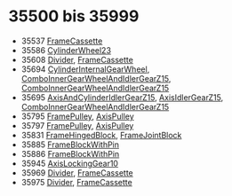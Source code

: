# 35500 bis 35999
- 35537 [FrameCassette](Elements/FrameCassette.md)
- 35586 [CylinderWheel23](Elements/CylinderWheel23.md)
- 35608 [Divider](ModelBase/Divider.md), [FrameCassette](Elements/FrameCassette.md)
- 35694 [CylinderInternalGearWheel](Elements/CylinderInternalGearWheel.md), [ComboInnerGearWheelAndIdlerGearZ15](Elements/ComboInnerGearWheelAndIdlerGearZ15.md), [ComboInnerGearWheelAndIdlerGearZ15](Elements/ComboInnerGearWheelAndIdlerGearZ15.md)
- 35695 [AxisAndCylinderIdlerGearZ15](Elements/AxisAndCylinderIdlerGearZ15.md), [AxisIdlerGearZ15](Elements/AxisIdlerGearZ15.md), [ComboInnerGearWheelAndIdlerGearZ15](Elements/ComboInnerGearWheelAndIdlerGearZ15.md)
- 35795 [FramePulley](Elements/FramePulley.md), [AxisPulley](Elements/AxisPulley.md)
- 35797 [FramePulley](Elements/FramePulley.md), [AxisPulley](Elements/AxisPulley.md)
- 35831 [FrameHingedBlock](Elements/FrameHingedBlock.md), [FrameJointBlock](Elements/FrameJointBlock.md)
- 35885 [FrameBlockWithPin](Elements/FrameBlockWithPin.md)
- 35886 [FrameBlockWithPin](Elements/FrameBlockWithPin.md)
- 35945 [AxisLockingGear10](Elements/AxisLockingGear10.md)
- 35969 [Divider](ModelBase/Divider.md), [FrameCassette](Elements/FrameCassette.md)
- 35975 [Divider](ModelBase/Divider.md), [FrameCassette](Elements/FrameCassette.md)
